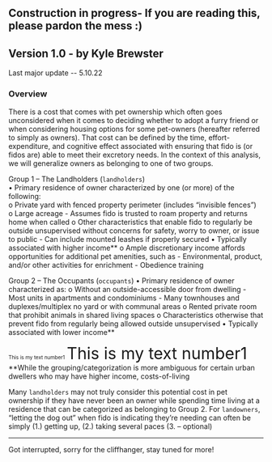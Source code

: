 ## Construction in progress-  If you are reading this, please pardon the mess :)

## Version 1.0 - by Kyle Brewster
Last major update -- 5.10.22

### Overview
There is a cost that comes with pet ownership which often goes unconsidered when it comes to deciding whether to adopt a furry friend or when considering housing options for some pet-owners (hereafter referred to simply as owners). That cost can be defined by the time, effort-expenditure, and cognitive effect associated with ensuring that fido is (or fidos are) able to meet their excretory needs. In the context of this analysis, we will generalize owners as belonging to one of two groups.

Group 1 – The Landholders (`landholders`)   
  •	Primary residence of owner characterized by one (or more) of the following:  
      o	Private yard with fenced property perimeter (includes “invisible fences”)  
      o	Large acreage
        -	Assumes fido is trusted to roam property and returns home when called
o	Other characteristics that enable fido to regularly be outside unsupervised without concerns for safety, worry to owner, or issue to public
        -	Can include mounted leashes if properly secured
  •	Typically associated with higher income**
      o	Ample discretionary income affords opportunities for additional pet amenities, such as
        -	Environmental, product, and/or other activities for enrichment
        -	Obedience training
        
Group 2 – The Occupants (`occupants`)
   •	Primary residence of owner characterized as:
      o	Without an outside-accessible door from dwelling
          -	Most units in apartments and condominiums
          -	Many townhouses and duplexes/multiplex no yard or with communal areas
      o	Rented private room that prohibit animals in shared living spaces
      o	Characteristics otherwise that prevent fido from regularly being allowed outside unsupervised
   •	Typically associated with lower income**

<font size="1"> This is my text number1</font>
<font size="6"> This is my text number1</font>
**While the grouping/categorization is more ambiguous for certain urban dwellers who may have higher income, costs-of-living 


Many ` landholders ` may not truly consider this potential cost in pet ownership if they have never been an owner while spending time living at a residence that can be categorized as belonging to Group 2. For `landowners`, “letting the dog out” when fido is indicating they’re needing can often be simply (1.) getting up, (2.) taking several paces (3. – optional) 

----------------------

Got interrupted, sorry for the cliffhanger, stay tuned for more! 
